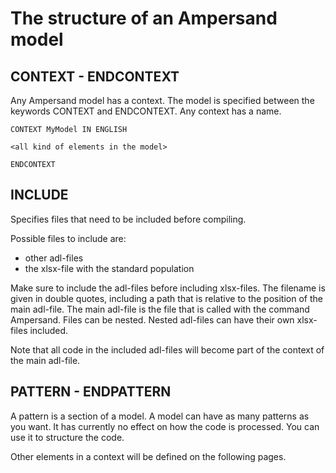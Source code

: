 # The structure of an Ampersand model

## CONTEXT - ENDCONTEXT
Any Ampersand model has a context. The model is specified between the keywords CONTEXT and ENDCONTEXT. Any context has a name. 

```
CONTEXT MyModel IN ENGLISH

<all kind of elements in the model>

ENDCONTEXT
```

## INCLUDE
Specifies files that need to be included before compiling.

Possible files to include are:
-	other adl-files 
-	the xlsx-file with the standard population 

Make sure to include the adl-files before including xlsx-files.
The filename is given in double quotes, including a path that is relative to the position of the main adl-file. The main adl-file is the file that is called with the command Ampersand.
Files can be nested. Nested adl-files can have their own xlsx-files included. 

Note that all code in the included adl-files will become part of the context of the main adl-file. 

## PATTERN - ENDPATTERN
A pattern is a section of a model.  A model can have as many patterns as you want.
It has currently no effect on how the code is processed. You can use it to structure the code. 



Other elements in a context will be defined on the following pages.